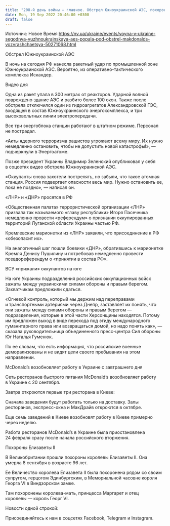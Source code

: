 ```yaml
---
title: "208-й день войны — главное. Обстрел Южноукраинской АЭС, похороны Елизаветы II, возвращение McDonald’s"
date: Mon, 19 Sep 2022 20:46:00 +0300
draft: false
---
```

Источник: Новое Время https://nv.ua/ukraine/events/voyna-v-ukraine-segodnya-yuzhnoukrainskaya-aes-popala-pod-obstrel-makdonalds-vozvrashchaetsya-50271068.html


Обстрел Южноукраинской АЭС

В ночь на сегодня РФ нанесла ракетный удар по промышленной зоне Южноукраинской АЭС. Вероятно, из оперативно-тактического комплекса Искандер.

 Видео дня   

Одна из ракет упала в 300 метрах от реакторов. Ударной волной повреждено здание АЭС и разбито более 100 окон. Также после обстрела отключился один из гидроагрегатов Александровской ГЭС, входящей в состав Южноукраинского энергокомплекса, и три высоковольтных линии электропередачи.

Все три энергоблока станции работают в штатном режиме. Персонал не пострадал.

«Акты ядерного терроризма рашистов угрожают всему миру. Их нужно немедленно остановить, чтобы не допустить новой катастрофы!», — подчеркнули в Энергоатоме.

Позже президент Украины Владимир Зеленский опубликовал у себя в соцсетях видео обстрела Южноукраинской АЭС.

«Оккупанты снова захотели пострелять, но забыли, что такое атомная станция. Россия подвергает опасности весь мир. Нужно остановить ее, пока не поздно», — написал он.

«ЛНР» и «ДНР» просятся в РФ

«Общественная палата» террористической организации «ЛНР» призвала так называемого «главу республики» Игоря Пасечника немедленно провести «референдум» о признании оккупированных территорий Луганской области Украины частью РФ.

Кремлевские марионетки из «ЛНР» заявили, что присоединение к РФ «обезопасит их».

На аналогичный шаг пошли боевики «ДНР», обратившись к марионетке Кремля Денису Пушилину и потребовав немедленно провести псевдореферендум о «принятии в состав РФ».

ВСУ «прижали» оккупантов на юге

На юге Украины подразделения российских оккупационных войск зажаты между украинскими силами обороны и правым берегом. Захватчикам предложили сдаться.

«Огневой контроль, который мы держим над переправами и транспортными артериями через Днепр, заставляет их понять, что они зажаты между силами обороны и правым берегом — подразделения, которые в этой части Херсонщины находятся. Потому им предложен выход в виде перехода под эгиду международного гуманитарного права или возвращаться домой, но надо понять как», — сказала руководительница объединенного пресс-центра Сил обороны Юг Наталья Гуменюк.

По ее словам, что есть информация, что российские военные деморализованы и не видят цели своего пребывания на этом направлении.

McDonald’s возобновляет работу в Украине с завтрашнего дня

Сеть ресторанов быстрого питания McDonald’s возобновляет работу в Украине с 20 сентября.

Завтра откроются первые три ресторана в Киеве:

Сначала заведения будут работать только на доставку. Залы ресторанов, экспресс-окна и МакДрайв откроются в октябре.

Еще семь заведений в Киеве возобновят работу в Киеве примерно через неделю.

Работа ресторанов McDonald’s в Украине была приостановлена 24 февраля сразу после начала российского вторжения.

Похороны Елизаветы II

В Великобритании прошли похороны королевы Елизаветы II. Она умерла 8 сентября в возрасте 96 лет.

Ее Величество королева Елизавета II была похоронена рядом со своим супругом, герцогом Эдинбургским, в Мемориальной часовне короля Георга VI в Виндзорском замке.

Там похоронены королева-мать, принцесса Маргарет и отец королевы — король Георг VI.

Новости одной строкой:

Присоединяйтесь к нам в соцсетях Facebook, Telegram и Instagram.
